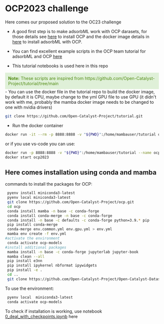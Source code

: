 # OCP2023 challenge
Here comes our proposed solution to the OC23 challenge

- A good first step is to make adsorbML work with OCP darasets, for those details see [here](https://github.com/Open-Catalyst-Project/ocp/blob/main/INSTALL.md) to install OCP and the docker image details in [here](https://github.com/Open-Catalyst-Project/tutorial/blob/main/.devcontainer/Dockerfile) to install adsorbML with OCP.

- You can find excellent example scripts in the OCP team tutorial for adsorbML and OCP [here](https://github.com/Open-Catalyst-Project/tutorial/tree/main) 

- This tutorial notebooks is used here in this repo

<div style="background-color: #DFF0D8; color: #4F8A10; padding: 10px">
    <strong>Note:</strong> These scripts are inspired from https://github.com/Open-Catalyst-Project/tutorial/tree/main 
</div>
- You can use the docker file in the tutorial repo to build the docker image, by default it is CPU, maybe change to the yml GPU file to use GPU (it didn't work with me, probably the mamba docker image needs to be changed to one with nvidia drivers)

```bash
git clone https://github.com/Open-Catalyst-Project/tutorial.git
```
- Run the docker container

```bash
docker run -it --rm -p 8888:8888 -v "${PWD}":/home/mambauser/tutorial ocp-tutorial jupyter-lab --ip=0.0.0.0 --no-browser
```

or if you use vs-code you can use:

```bash
docker run -p 8888:8888 -v "${PWD}":/home/mambauser/tutorial --name ocp2023 ocp-tutorial
docker start ocp2023
```

## Here comes installation using conda and mamba
commands to install the packages for OCP:

```bash
 pyenv install miniconda3-latest
 pyenv local miniconda3-latest
 git clone https://github.com/Open-Catalyst-Project/ocp.git
 cd ocp
 conda install mamba -n base -c conda-forge
 conda install conda-merge -n base -c conda-forge
 conda install -n base -c defaults -c conda-forge python=3.9.* pip
 pip install conda-merge
 conda-merge env.common.yml env.gpu.yml > env.yml
 mamba env create -f env.yml
#activate the environment
 conda activate ocp-models
#install additional packages
 mamba install -n base -c conda-forge jupyterlab jupyter-book
 mamba clean --all
 pip install e3nn
 pip install ipykernel nbformat ipywidgets
 pip install -e .
 cd ..
 git clone https://github.com/Open-Catalyst-Project/Open-Catalyst-Dataset.git

```

To use the environment:

```bash
 pyenv local  miniconda3-latest
 conda activate ocp-models
```

To check if installation is working, use notebook [0_deal_with_checkpoints.ipynb](./0_deal_with_checkpoints.ipynb) here

<!-- 
#- To install the packages for OCP, we need conda and mamba first
#- I prefer to use pyenv, OCP team recommend conda with python 3.9 (miniconda3-3.9-4.12.0)
### Install pyenv
#```bash
#curl https://pyenv.run | bash
#```
#- Add the following to your .bashrc or .zshrc
#```bash
#export PATH="$HOME/.pyenv/bin:$PATH"
#eval "$(pyenv init -)"
#eval "$(pyenv virtualenv-init -)"
#```
#- Install miniconda3-3.9-4.12.0
#```bash
#pyenv install miniconda3-3.9-4.12.0
#```
#- Activate the miniconda version locally
#```bash
#pyenv local miniconda3-3.9-4.12.0
#```
#- Install mamba
#```bash
#conda install mamba -n base -c conda-forge
#```
#- Install conda-merge
#```bash
#conda install conda-merge -n base -c conda-forge
#```
#- install conda-forge and its pip
#```bash
#conda install -n base -c defaults -c conda-forge python=3.9.* pip
#```
#- install conda-forge with pip
#```bash
#pip install conda-merge
#```
#- clone the OCP repo
#```bash
#git clone https://github.com/Open-Catalyst-Project/ocp.git
#cd ocp
#```
#- use conda-merge to create the environment YAML file
#```bash
#conda-merge env.common.yml env.gpu.yml > env.yml
#```
#- Create the conda environment
#```bash
#conda env create -f env.yml
#```
-->